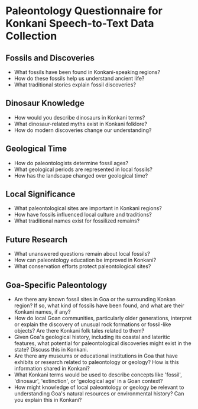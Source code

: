 # Paleontology Questionnaire for Konkani Speech-to-Text Data Collection

## Fossils and Discoveries
- What fossils have been found in Konkani-speaking regions?
- How do these fossils help us understand ancient life?
- What traditional stories explain fossil discoveries?

## Dinosaur Knowledge
- How would you describe dinosaurs in Konkani terms?
- What dinosaur-related myths exist in Konkani folklore?
- How do modern discoveries change our understanding?

## Geological Time
- How do paleontologists determine fossil ages?
- What geological periods are represented in local fossils?
- How has the landscape changed over geological time?

## Local Significance
- What paleontological sites are important in Konkani regions?
- How have fossils influenced local culture and traditions?
- What traditional names exist for fossilized remains?

## Future Research
- What unanswered questions remain about local fossils?
- How can paleontology education be improved in Konkani?
- What conservation efforts protect paleontological sites?

## Goa-Specific Paleontology
- Are there any known fossil sites in Goa or the surrounding Konkan region? If so, what kind of fossils have been found, and what are their Konkani names, if any?
- How do local Goan communities, particularly older generations, interpret or explain the discovery of unusual rock formations or fossil-like objects? Are there Konkani folk tales related to them?
- Given Goa's geological history, including its coastal and lateritic features, what potential for paleontological discoveries might exist in the state? Discuss this in Konkani.
- Are there any museums or educational institutions in Goa that have exhibits or research related to paleontology or geology? How is this information shared in Konkani?
- What Konkani terms would be used to describe concepts like 'fossil', 'dinosaur', 'extinction', or 'geological age' in a Goan context?
- How might knowledge of local paleontology or geology be relevant to understanding Goa's natural resources or environmental history? Can you explain this in Konkani?

